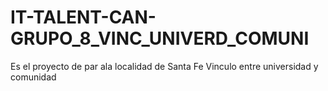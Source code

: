 # IT-TALENT-CAN-GRUPO_8_VINC_UNIVERD_COMUNI
Es el proyecto de par ala localidad de Santa Fe Vinculo entre universidad y comunidad
